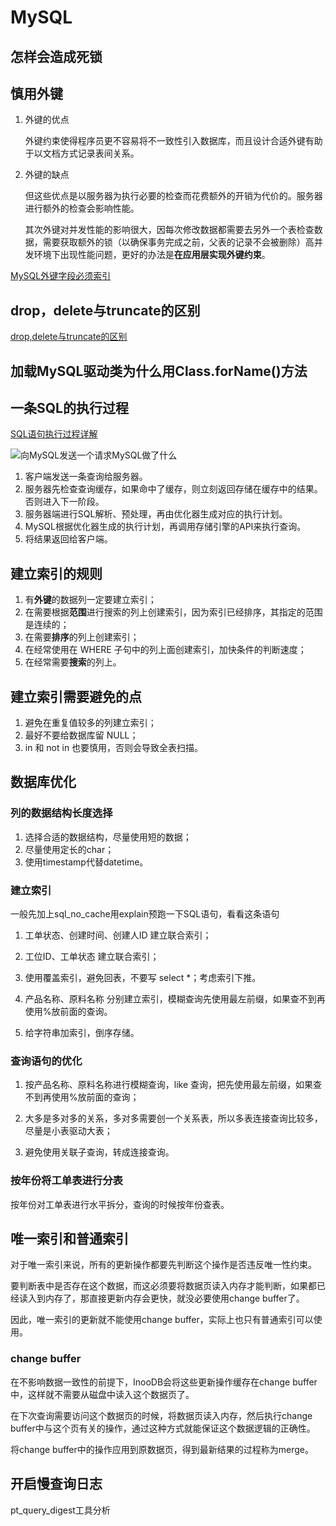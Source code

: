 # MySQL

## 怎样会造成死锁

## 慎用外键

1. 外键的优点

    外键约束使得程序员更不容易将不一致性引入数据库，而且设计合适外键有助于以文档方式记录表间关系。

2. 外键的缺点

    但这些优点是以服务器为执行必要的检查而花费额外的开销为代价的。服务器进行额外的检查会影响性能。

    其次外键对并发性能的影响很大，因每次修改数据都需要去另外一个表检查数据，需要获取额外的锁（以确保事务完成之前，父表的记录不会被删除）高并发环境下出现性能问题，更好的办法是**在应用层实现外键约束**。

[MySQL外键字段必须索引](https://blog.csdn.net/sweeper_freedoman/article/details/61426736)

## drop，delete与truncate的区别

[drop,delete与truncate的区别](https://www.jianshu.com/p/9d6c6e5d676f)

## 加载MySQL驱动类为什么用Class.forName()方法

## 一条SQL的执行过程

[SQL语句执行过程详解](https://juejin.im/post/6844903655439597582)

![向MySQL发送一个请求MySQL做了什么](https://user-gold-cdn.xitu.io/2018/8/12/1652e56415e9a6f4?imageView2/0/w/1280/h/960/format/webp/ignore-error/1)

1. 客户端发送一条查询给服务器。
2. 服务器先检查查询缓存，如果命中了缓存，则立刻返回存储在缓存中的结果。否则进入下一阶段。
3. 服务器端进行SQL解析、预处理，再由优化器生成对应的执行计划。
4. MySQL根据优化器生成的执行计划，再调用存储引擎的API来执行查询。
5. 将结果返回给客户端。

## 建立索引的规则

1. 有**外键**的数据列一定要建立索引；
2. 在需要根据**范围**进行搜索的列上创建索引，因为索引已经排序，其指定的范围是连续的；
3. 在需要**排序**的列上创建索引；
4. 在经常使用在 WHERE 子句中的列上面创建索引，加快条件的判断速度；
5. 在经常需要**搜索**的列上。

## 建立索引需要避免的点

1. 避免在重复值较多的列建立索引；
2. 最好不要给数据库留 NULL；
3. in 和 not in 也要慎用，否则会导致全表扫描。

## 数据库优化

### 列的数据结构长度选择

1. 选择合适的数据结构，尽量使用短的数据；
2. 尽量使用定长的char；
3. 使用timestamp代替datetime。

### 建立索引

一般先加上sql_no_cache用explain预跑一下SQL语句，看看这条语句

1. 工单状态、创建时间、创建人ID 建立联合索引；

2. 工位ID、工单状态 建立联合索引；

3. 使用覆盖索引，避免回表，不要写 select *；考虑索引下推。

4. 产品名称、原料名称 分别建立索引，模糊查询先使用最左前缀，如果查不到再使用%放前面的查询。

5. 给字符串加索引，倒序存储。

### 查询语句的优化

1. 按产品名称、原料名称进行模糊查询，like 查询，把先使用最左前缀，如果查不到再使用%放前面的查询；

2. 大多是多对多的关系，多对多需要创一个关系表，所以多表连接查询比较多，尽量是小表驱动大表；

3. 避免使用关联子查询，转成连接查询。

### 按年份将工单表进行分表

按年份对工单表进行水平拆分，查询的时候按年份查表。

## 唯一索引和普通索引

对于唯一索引来说，所有的更新操作都要先判断这个操作是否违反唯一性约束。

要判断表中是否存在这个数据，而这必须要将数据页读入内存才能判断，如果都已经读入到内存了，那直接更新内存会更快，就没必要使用change buffer了。

因此，唯一索引的更新就不能使用change buffer，实际上也只有普通索引可以使用。

### change buffer

在不影响数据一致性的前提下，InooDB会将这些更新操作缓存在change buffer中，这样就不需要从磁盘中读入这个数据页了。

在下次查询需要访问这个数据页的时候，将数据页读入内存，然后执行change buffer中与这个页有关的操作，通过这种方式就能保证这个数据逻辑的正确性。

将change buffer中的操作应用到原数据页，得到最新结果的过程称为merge。

## 开启慢查询日志

pt_query_digest工具分析
